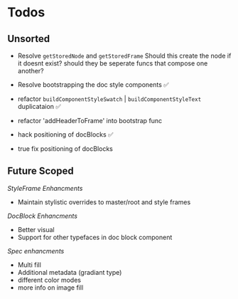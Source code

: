 # Todos

## Unsorted

- Resolve `getStoredNode` and `getStoredFrame`
  Should this create the node if it doesnt exist?
  should they be seperate funcs that compose one another?

- Resolve bootstrapping the doc style components ✅

- refactor `buildComponentStyleSwatch` | `buildComponentStyleText` duplicataion ✅

- refactor 'addHeaderToFrame' into bootstrap func

- hack positioning of docBlocks ✅

- true fix positioning of docBlocks

## Future Scoped

_StyleFrame Enhancments_

- Maintain stylistic overrides to master/root and style frames

_DocBlock Enhancments_

- Better visual
- Support for other typefaces in doc block component

_Spec enhancments_

- Multi fill
- Additional metadata (gradiant type)
- different color modes
- more info on image fill
